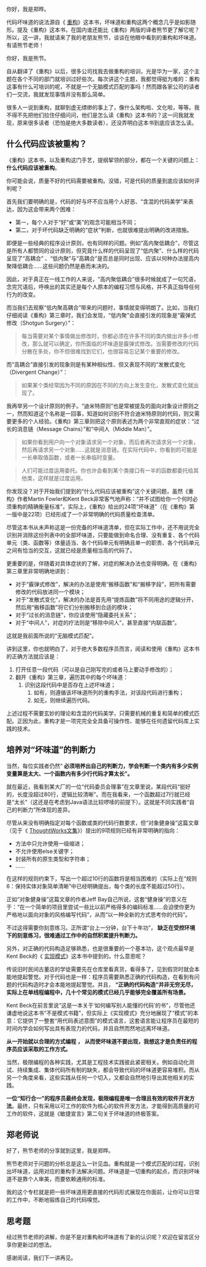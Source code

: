 你好，我是郑晔。

代码坏味道的说法源自《 [重构](https://book.douban.com/subject/30468597/)》这本书，坏味道和重构这两个概念几乎是如影随形。提及《重构》这本书，在国内谁还能比《重构》两版的译者熊节更了解它呢？所以，这一讲，我就请来了我的老朋友熊节，谈谈在他眼中看到的重构和坏味道。有请熊节老师！

你好，我是熊节。

自从翻译了《重构》以后，很多公司找我去做重构的培训，光是华为一家，这个主题在各个不同的部门就培训过好些次。每次讲这个主题，我都觉得挺为难的：重构这事有什么可培训的呢，不就是一个无脑模式匹配的事吗！然而跟各家公司的读者们一交流，我就发现事情并没有那么简单。

很多人一说到重构，就聊到虚无缥缈的事上了，像什么架构啦、文化啦，等等。我不得不先把他们拉住仔细问问，他们是怎么读《重构》这本书的？这一问我就发现，原来很多读者（恐怕是绝大多数读者），还没弄明白这本书到底应该怎么读。

## 什么代码应该被重构？

《重构》这本书，以及重构这门手艺，提纲挈领的部分，都在一个关键的问题上： **什么代码应该被重构**。

你可能会说，质量不好的代码需要被重构。没错，可是代码的质量到底应该如何评判呢？

首先我们要明确的是，代码的好与坏不应当用个人好恶、“含混的代码美学”来表达，因为这会带来两个困难：

- 第一，每个人对于“好”或“美”的观念可能相当不同；
- 第二，对于坏代码缺乏明确的“症状”判断，也就很难提出明确的改进措施。

即便是一些经典的程序设计原则，也有同样的问题。例如“高内聚低耦合”，尽管这是所有人都赞同的设计原则，但究竟什么样的代码呈现了“低内聚”、什么样的代码呈现了“高耦合” 、“低内聚”与“高耦合”是否总是同时出现、应该以何种办法提高内聚降低耦合……这些问题仍然是悬而未决的。

因此，对于真正在一线工作的人来说，“高内聚低耦合”很多时候就成了一句咒语，念完咒语后，呼唤出的其实还是每个人原本的编程习惯与风格，并不真正指导任何行为的改变。

而当我们去观察“低内聚高耦合”带来的问题时，事情就变得明朗了。比如，当我们仔细阅读《重构》第三章时，我们会发现，“低内聚”会直接引发的现象是“霰弹式修改（Shotgun Surgery）”：

> 每当需要对某个事情做出修改时，你都必须在许多不同的类内做出许多小修改，那么就可以确定，你所面临的坏味道是霰弹式修改。当需要修改的代码分散在多处，你不但很难找到它们，也很容易忘记某个重要的修改。

而“高耦合”直接引发的现象则是有某种相似性、但又表现不同的“发散式变化（Divergent Change）”：

> 如果某个类经常因为不同的原因在不同的方向上发生变化，发散式变化就出现了。

我再举另一个设计原则的例子。“迪米特原则”也是常被提及的面向对象设计原则之一，然而知道这个名称是一回事，知道如何识别不符合迪米特原则的代码，则又需要更多的个人经验。《重构》第三章则把这个原则表述为两个非常直观的症状：“过长的消息链（Message Chains）”和“中间人（Middle Man）”。

> 如果你看到用户向一个对象请求另一个对象，而后者再次请求另一个对象，然后再请求另一个对象……这就是消息链。在实际代码中，你看到的可能是一长串取值函数，或者一长串临时变量。

> 人们可能过度运用委托。你也许会看到某个类接口有一半的函数都委托给其他类，这样就是过度运用。

你发现没？对于开始我们提到的“什么代码应该被重构”这个关键问题，虽然《重构》作者Martin Fowler和Kent Beck非常客气地声称：“并不试图给你一个何时必须重构的精确衡量标准”，实际上，《重构》给出的24项“坏味道”（在《重构》第一版中是22项）已经形成了一个非常明确的代码质量检查清单。

尽管这本书从未声称这是一份完备的坏味道清单，但在实际工作中，还不用说完全识别并消除这份列表中的全部坏味道，只要能做到命名合理、没有重复、各个代码单元（类、函数等）体量适当、各个代码单元有明确且单一的职责、各个代码单元之间有恰当的交互，这就已经是质量相当高的代码了。

更重要的是，伴随着对具体症状的了解，对症的解决办法也变得明确。在《重构》第三章里非常明确地讲到：

- 对于“霰弹式修改”，解决的办法是使用“搬移函数”和“搬移字段”，把所有需要修改的代码放进同一个模块；
- 对于“发散式变化”，解决的办法是首先用“提炼函数”将不同用途的逻辑分开，然后用“搬移函数”将它们分别搬移到合适的模块；
- 对于“过长的消息链”，你应该使用“隐藏委托关系”；
- 对于“中间人”，对症的疗法则是“移除中间人”，甚至直接“内联函数”。

这就是我前面所说的“无脑模式匹配”。

讲到这里，你也就明白了，对于绝大多数程序员而言，阅读和使用《重构》这本书的正确方法就应该是：

1. 打开任意一段代码（可以是自己刚写完的或者马上要动手修改的）；
2. 翻开《重构》第三章，遍历其中的每个坏味道：
   1. 识别这段代码中是否存在上述坏味道；
      1. 如有，则遵循该坏味道所列的重构手法，对该段代码进行重构；
      2. 如无，则继续遍历代码。

上述过程不需要玄妙的理论和含混的代码美学，只需要机械的重复和简单的模式匹配。正因为此，重构才是一项完完全全具备可操作性、能够在任何遗留代码库上实践的技术。

## 培养对“坏味道”的判断力

当然，每位实践者仍然“ **必须培养出自己的判断力，学会判断一个类内有多少实例变量算是太大、一个函数内有多少行代码才算太长”。**

就在最近，我看到某大厂的一位“代码委员会理事”在文章里说，某段代码“挺好的，长度没超过80行，逻辑比较清晰”。而在我看来，一个函数超过7行就已经是“太长”（这还是在考虑到Java语法比较啰嗦的前提下）。这就是不同实践者“自己的判断力”所体现的差异。

尽管从来没有明确指定对每个函数或类的代码行数要求，但“对象健身操”这篇文章（见于《 [ThoughtWorks文集](https://www.infoq.cn/minibook/thoughtworks-anthology)》）提出的9项规则已经有非常明确的指向：

- 方法中只允许使用一级缩进；
- 不允许使用else关键字；
- 封装所有的原生类型和字符串；
- ……

在这样的规则约束下，写出一个超过10行的函数将是相当困难的（实际上在“规则6：保持实体对象简单清晰”中已经明确提出，每个类的长度不能超过50行）。

正如“对象健身操”这篇文章的作者Jeff Bay自己所说，这套“健身操”的意义在于：“在一个简单的项目里尝试一些比以前严格得多的编码标准……会迫使你更为严格地以面向对象的风格编写代码”，从而“以一种全新的方式思考你的代码”。

不过这得需要你刻意练习。正所谓“台上一分钟，台下十年功”， **缺乏在受控环境下的刻意练习，很难通过工作中的自然积累提升判断力。**

另外，对正确的代码构造足够熟悉，也是很重要的一个基本功，这个观点最早是Kent Beck的《 [实现模式](http://book.douban.com/subject/3324516/)》这本书中提到的。什么意思呢？

传说旧时民间古董店的学徒需要先在仓库里看真货，看得多了，见到假货时就会本能地提起警觉。对于代码也是一样：程序员需要熟悉正确的代码构造，在看到有问题的代码构造时才会本能地提起警觉。并且， **“正确的代码构造”并非无穷无尽，实际上在单线程编程中，几十个常见的模式已经几乎能够完全覆盖所有场景。**

Kent Beck在前言里说“这是一本关于‘如何编写别人能懂的代码’的书”，尽管他还谦虚地说这本书“不是模式书籍”，但实际上《实现模式》充分地展现了“模式”的本意：它提供了一整套“用代码表述意图”的模式语言，这套语言能让程序员在最短的时间内学会如何写出具有表现力的代码，并且自然而然地远离坏味道。

**从一开始就以合理的方式编程** **，** **从而使坏味道不要出现，我想这才是负责任的程序员应该采取的工作方式。**

当然，极限编程的各种实践，尤其是工程技术实践彼此紧密相关。例如自动化测试、持续集成、集体代码所有制的缺失，都会导致代码的坏味道更容易堆积。而从另一个角度来看，这些实践从任何一个切入，又都会自然地引导出其他相关的实践。

**一位“知行合一”的程序员最终会发现，极限编程是唯一合理且有效的软件开发方法**。最终，只有采用以可工作的软件为核心的软件开发方法，才能得到高质量的可工作的软件，这就是《敏捷宣言》第二句关于坏味道的终极答案。

## 郑老师说

好了，熊节老师的分享就到这里，我是郑晔。

熊节老师对于问题的分析总是这么一针见血。重构就是一个模式匹配的过程，识别出坏味道，运用对应的重构手法解决问题。坏味道是一切重构的起点，而识别坏味道不是靠个人审美，而要依赖通用的标准。

我的这个专栏就是把一些坏味道用更直接的代码形式展现在你面前，让你可以日常的工作中，不断地锻炼自己的代码嗅觉。

## 思考题

经过熊节老师的讲解，你是不是对重构和坏味道有了新的认识呢？欢迎在留言区分享你更新过的想法。

感谢阅读，我们下一讲再见。